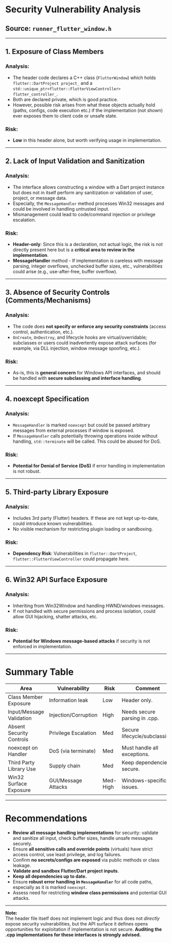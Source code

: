 # Security Vulnerability Analysis  
## Source: `runner_flutter_window.h`

---

## 1. **Exposure of Class Members**
### Analysis:
- The header code declares a C++ class (`FlutterWindow`) which holds `flutter::DartProject project_` and a `std::unique_ptr<flutter::FlutterViewController> flutter_controller_`.
- Both are declared private, which is good practice.
- However, possible risk arises from what these objects actually hold (paths, configs, code execution etc.) if the implementation (not shown) ever exposes them to client code or unsafe state.

### Risk:
- **Low** in this header alone, but worth verifying usage in implementation.


---

## 2. **Lack of Input Validation and Sanitization**
### Analysis:
- The interface allows constructing a window with a Dart project instance but does not in itself perform any sanitization or validation of user, project, or message data.
- Especially, the `MessageHandler` method processes Win32 messages and could be involved in handling untrusted input.
- Mismanagement could lead to code/command injection or privilege escalation.

### Risk:
- **Header-only**: Since this is a declaration, not actual logic, the risk is not directly present here but is a **critical area to review in the implementation**.
- **MessageHandler** method - If implementation is careless with message parsing, integer overflows, unchecked buffer sizes, etc., vulnerabilities could arise (e.g., use-after-free, buffer overflow).

---

## 3. **Absence of Security Controls (Comments/Mechanisms)**
### Analysis:
- The code does **not specify or enforce any security constraints** (access control, authentication, etc.).
- `OnCreate`, `OnDestroy`, and lifecycle hooks are virtual/overridable; subclasses or users could inadvertently expose attack surfaces (for example, via DLL injection, window message spoofing, etc.).

### Risk:
- As-is, this is **general concern** for Windows API interfaces, and should be handled with **secure subclassing and interface handling**. 

---

## 4. **noexcept Specification**
### Analysis:
- `MessageHandler` is marked `noexcept` but could be passed arbitrary messages from external processes if window is exposed. 
- If `MessageHandler` calls potentially throwing operations inside without handling, `std::terminate` will be called. This could be abused for DoS.

### Risk:
- **Potential for Denial of Service (DoS)** if error handling in implementation is not robust.

---

## 5. **Third-party Library Exposure**
### Analysis:
- Includes 3rd party (Flutter) headers. If these are not kept up-to-date, could introduce known vulnerabilities.
- No visible mechanism for restricting plugin loading or sandboxing.

### Risk:
- **Dependency Risk**: Vulnerabilities in `flutter::DartProject`, `flutter::FlutterViewController` could propagate here.


---

## 6. **Win32 API Surface Exposure**
### Analysis:
- Inheriting from Win32Window and handling HWND/windows messages.
- If not handled with secure permissions and process isolation, could allow GUI hijacking, shatter attacks, etc.

### Risk:
- **Potential for Windows message-based attacks** if security is not enforced in implementation.

---

# **Summary Table**

| Area                                | Vulnerability            | Risk | Comment |
|--------------------------------------|--------------------------|------|---------|
| Class Member Exposure                | Information leak         | Low  | Header only. |
| Input/Message Validation             | Injection/Corruption     | High | Needs secure parsing in .cpp. |
| Absent Security Controls             | Privilege Escalation     | Med  | Secure lifecycle/subclassing. |
| noexcept on Handler                  | DoS (via terminate)      | Med  | Must handle all exceptions. |
| Third Party Library Use              | Supply chain             | Med  | Keep dependencies secure. |
| Win32 Surface Exposure               | GUI/Message Attacks      | Med-High | Windows-specific issues. |

---

# **Recommendations**
- **Review all message handling implementations** for security: validate and sanitize all input, check buffer sizes, handle unsafe messages securely.
- Ensure **all sensitive calls and override points** (virtuals) have strict access control, use least privilege, and log failures.
- Confirm **no secrets/configs are exposed** via public methods or class leakage.
- **Validate and sandbox Flutter/Dart project inputs**.
- **Keep all dependencies up to date.**
- Ensure **robust error handling in `MessageHandler`** for all code paths, especially as it is marked `noexcept`.
- Assess need for restricting **window class permissions** and potential GUI attacks.

---

**Note:**  
The header file itself does not implement logic and thus does not _directly_ expose security vulnerabilities, but the API surface it defines opens opportunities for exploitation if implementation is not secure. **Auditing the .cpp implementations for these interfaces is strongly advised.**